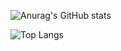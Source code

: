 ![Anurag's GitHub stats](https://github-readme-stats.vercel.app/api?username=SandrZeus&show_icons=true&theme=tokyo_night)

![Top Langs](https://github-readme-stats.vercel.app/api/top-langs/?username=SandrZeus&langs_count=10&layout=donut&theme=tokyo_night)
